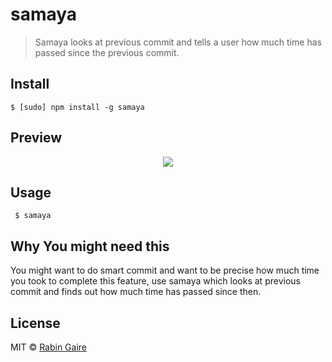 # samaya

> Samaya looks at previous commit and tells a user how much time has passed since the previous commit.

## Install

```
$ [sudo] npm install -g samaya
```

## Preview

<p align="center">
<img src="./demo.gif">
</p>

## Usage

```
 $ samaya
```

## Why You might need this

You might want to do smart commit and want to be precise how much time you took to complete this feature, use samaya which looks at previous commit and finds out how much time has passed since then.

## License

MIT &copy; [Rabin Gaire](http://rabingaire.com.np/)
